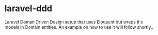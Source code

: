 laravel-ddd
===========

Laravel Doman Driven Design setup that uses Eloquent but wraps it's models in Domain entities. An example on how to use it will follow shortly..
